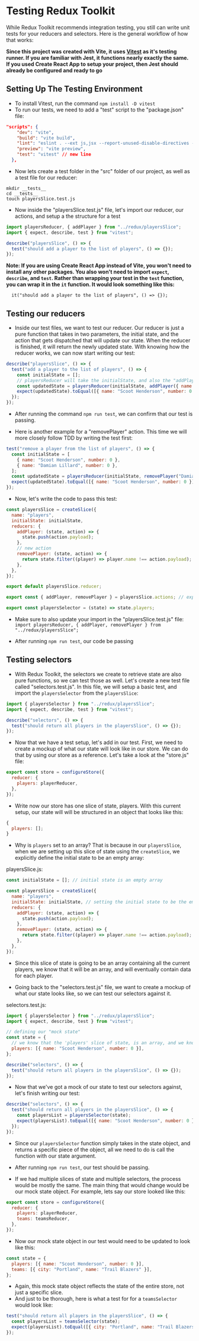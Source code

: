 # Testing Redux Toolkit

While Redux Toolkit recommends integration testing, you still can write unit tests for your reducers and selectors. Here is the general workflow of how that works:

**Since this project was created with Vite, it uses [Vitest](https://vitest.dev/) as it's testing runner. If you are familiar with Jest, it functions nearly exactly the same. If you used Create React App to setup your project, then Jest should already be configured and ready to go**

## Setting Up The Testing Environment

- To install Vitest, run the command `npm install -D vitest`
- To run our tests, we need to add a "test" script to the "package.json" file:

```json
"scripts": {
    "dev": "vite",
    "build": "vite build",
    "lint": "eslint . --ext js,jsx --report-unused-disable-directives --max-warnings 0",
    "preview": "vite preview",
    "test": "vitest" // new line
  },

```

- Now lets create a test folder in the "src" folder of our project, as well as a test file for our reducer:

```shell
mkdir __tests__
cd __tests__
touch playersSlice.test.js
```

- Now inside the "playersSlice.test.js" file, let's import our reducer, our actions, and setup a the structure for a test

```js
import playersReducer, { addPlayer } from "../redux/playersSlice";
import { expect, describe, test } from "vitest";

describe("playersSlice", () => {
  test("should add a player to the list of players", () => {});
});
```

**Note: If you are using Create React App instead of Vite, you won't need to install any other packages. You also won't need to import `expect`, `describe`, and `test`. Rather than wrapping your test in the `test` function, you can wrap it in the `it` function. It would look something like this:**

```
  it("should add a player to the list of players", () => {});
```

## Testing our reducers

- Inside our test files, we want to test our reducer. Our reducer is just a pure function that takes in two parameters, the initial state, and the action that gets dispatched that will update our state. When the reducer is finished, it will return the newly updated state. With knowing how the reducer works, we can now start writing our test:

```js
describe("playersSlice", () => {
  test("add a player to the list of players", () => {
    const initialState = [];
    // playersReducer will take the initialState, and also the "addPlayer" action that will add the given player to the initialState. When it is done it will return the updated state with the added player
    const updatedState = playersReducer(initialState, addPlayer({ name: "Scoot Henderson", number: 0 }));
    expect(updatedState).toEqual([{ name: "Scoot Henderson", number: 0 }]);
  });
});
```

- After running the command `npm run test`, we can confirm that our test is passing.

- Here is another example for a "removePlayer" action. This time we will more closely follow TDD by writing the test first:

```js
test("remove a player from the list of players", () => {
  const initialState = [
    { name: "Scoot Henderson", number: 0 },
    { name: "Damian Lillard", number: 0 },
  ];
  const updatedState = playersReducer(initialState, removePlayer("Damian Lillard"));
  expect(updatedState).toEqual([{ name: "Scoot Henderson", number: 0 }]);
});
```

- Now, let's write the code to pass this test:

```js
const playersSlice = createSlice({
  name: "players",
  initialState: initialState,
  reducers: {
    addPlayer: (state, action) => {
      state.push(action.payload);
    },
    // new action
    removePlayer: (state, action) => {
      return state.filter((player) => player.name !== action.payload); // because we aren't writing mutating logic, we need to specifically return the updated state
    },
  },
});

export default playersSlice.reducer;

export const { addPlayer, removePlayer } = playersSlice.actions; // exporting the removePlayer action

export const playersSelector = (state) => state.players;
```

- Make sure to also update your import in the "playersSlice.test.js" file:
  `import playersReducer, { addPlayer, removePlayer } from "../redux/playersSlice";`

- After running `npm run test`, our code be passing

## Testing selectors

- With Redux Toolkit, the selectors we create to retrieve state are also pure functions, so we can test those as well. Let's create a new test file called "selectors.test.js". In this file, we will setup a basic test, and import the `playersSelector` from the `playersSlice`:

```js
import { playersSelector } from "../redux/playersSlice";
import { expect, describe, test } from "vitest";

describe("selectors", () => {
  test("should return all players in the playersSlice", () => {});
});
```

- Now that we have a test setup, let's add in our test. First, we need to create a mockup of what our state will look like in our store. We can do that by using our store as a reference. Let's take a look at the "store.js" file:

```js
export const store = configureStore({
  reducer: {
    players: playerReducer,
  },
});
```

- Write now our store has one slice of state, players. With this current setup, our state will will be structured in an object that looks like this:

```js
{
  players: [];
}
```

- Why is `players` set to an array? That is because in our `playersSlice`, when we are setting up this slice of state using the `createSlice`, we explicitly define the initial state to be an empty array:

playersSlice.js:

```js
const initialState = []; // initial state is an empty array

const playersSlice = createSlice({
  name: "players",
  initialState: initialState, // setting the initial state to be the empty array
  reducers: {
    addPlayer: (state, action) => {
      state.push(action.payload);
    },
    removePlayer: (state, action) => {
      return state.filter((player) => player.name !== action.payload);
    },
  },
});
```

- Since this slice of state is going to be an array containing all the current players, we know that it will be an array, and will eventually contain data for each player.

- Going back to the "selectors.test.js" file, we want to create a mockup of what our state looks like, so we can test our selectors against it.

selectors.test.js:

```js
import { playersSelector } from "../redux/playersSlice";
import { expect, describe, test } from "vitest";

// defining our "mock state"
const state = {
  // we know that the 'players' slice of state, is an array, and we know that it will contain information about each player, so we will create an array that will reflect what that structure looks like
  players: [{ name: "Scoot Henderson", number: 0 }],
};

describe("selectors", () => {
  test("should return all players in the playersSlice", () => {});
});
```

- Now that we've got a mock of our state to test our selectors against, let's finish writing our test:

```js
describe("selectors", () => {
  test("should return all players in the playersSlice", () => {
    const playersList = playersSelector(state);
    expect(playersList).toEqual([{ name: "Scoot Henderson", number: 0 }]);
  });
});
```

- Since our `playersSelector` function simply takes in the state object, and returns a specific piece of the object, all we need to do is call the function with our state argument.

- After running `npm run test`, our test should be passing.

- If we had multiple slices of state and multiple selectors, the process would be mostly the same. The main thing that would change would be our mock state object. For example, lets say our store looked like this:

```js
export const store = configureStore({
  reducer: {
    players: playerReducer,
    teams: teamsReducer,
  },
});
```

- Now our mock state object in our test would need to be updated to look like this:

```js
const state = {
  players: [{ name: "Scoot Henderson", number: 0 }],
  teams: [{ city: "Portland", name: "Trail Blazers" }],
};
```

- Again, this mock state object reflects the state of the entire store, not just a specific slice.
- And just to be thorough, here is what a test for for a `teamsSelector` would look like:

```js
test("should return all players in the playersSlice", () => {
  const playersList = teamsSelector(state);
  expect(playersList).toEqual([{ city: "Portland", name: "Trail Blazers" }]);
});
```
